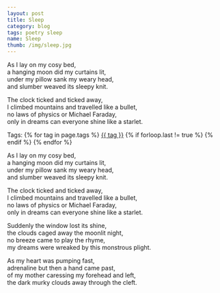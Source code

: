 ```yaml
---
layout: post
title: Sleep
category: blog
tags: poetry sleep
name: Sleep
thumb: /img/sleep.jpg
---
```


<link rel="stylesheet" href="../css/styles.css.css" />

As I lay on my cosy bed,<br> 
a hanging moon did my curtains lit,<br> 
under my pillow sank my weary head,<br> 
and slumber weaved its sleepy knit.<br>

The clock ticked and ticked away,<br> 
I climbed mountains and travelled like a bullet,<br> 
no laws of physics or Michael Faraday,<br> 
only in dreams can everyone shine like a starlet.<br>
<!-- truncate_here -->

<p>Tags: {% for tag in page.tags %} <a class="mytag" href="/tag/{{ tag }}" title="View posts tagged with &quot;{{ tag }}&quot;">{{ tag }}</a>  {% if forloop.last != true %} {% endif %} {% endfor %} </p>

As I lay on my cosy bed,<br> 
a hanging moon did my curtains lit,<br> 
under my pillow sank my weary head,<br> 
and slumber weaved its sleepy knit.<br>

The clock ticked and ticked away,<br> 
I climbed mountains and travelled like a bullet,<br> 
no laws of physics or Michael Faraday,<br> 
only in dreams can everyone shine like a starlet.<br>

Suddenly the window lost its shine,<br> 
the clouds caged away the moonlit night,<br> 
no breeze came to play the rhyme,<br> 
my dreams were wreaked by this monstrous plight.<br>

As my heart was pumping fast,<br> 
adrenaline but then a hand came past,<br> 
of my mother caressing my forehead and left,<br> 
the dark murky clouds away through the cleft.
